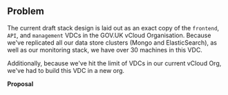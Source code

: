 ## **Problem**

The current draft stack design is laid out as an exact copy of the `frontend`, `API`, and `management` VDCs in the GOV.UK vCloud Organisation. Because we've replicated all our data store clusters (Mongo and ElasticSearch), as well as our monitoring stack, we have over 30 machines in this VDC.

Additionally, because we've hit the limit of VDCs in our current vCloud Org, we've had to build this VDC in a new org.

**Proposal**

&nbsp;

&nbsp;

&nbsp;

&nbsp;

&nbsp;

&nbsp;

&nbsp;

&nbsp;

&nbsp;

